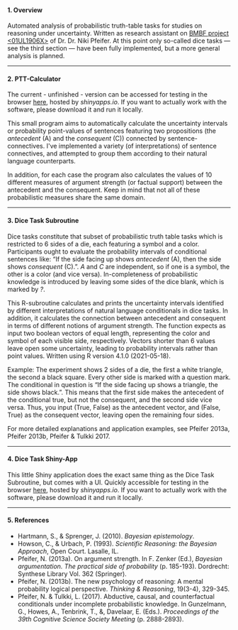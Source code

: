#### 1. Overview
Automated analysis of probabilistic truth-table tasks for studies on reasoning under uncertainty. Written as research assistant on [BMBF project <01UL1906X>](https://homepages.uni-regensburg.de/~pfn23853/LogWissUns.html) of Dr. Dr. Niki Pfeifer. At this point only so-called dice tasks — see the third section — have been fully implemented, but a more general analysis is planned.

***
#### 2. PTT-Calculator
The current - unfinished - version can be accessed for testing in the browser [here](https://leon-schoeppl.shinyapps.io/ptt-calculator/), hosted by *shinyapps.io*. If you want to actually work with the software, please download it and run it locally.

This small program aims to automatically calculate the uncertainty intervals or probability point-values of sentences featuring two propositions (the *antecedent* (A) and the *consequent* (C)) connected by sentence-connectives. I've implemented a variety (of interpretations) of sentence connectives, and attempted to group them according to their natural language counterparts.

In addition, for each case the program also calculates the values of 10 different measures of argument strength (or factual support) between the antecedent and the consequent. Keep in mind that not all of these probabilistic measures share the same domain.

***
#### 3. Dice Task Subroutine
Dice tasks constitute that subset of probabilistic truth table tasks which is restricted to 6 sides of a die, each featuring a symbol and a color. Participants ought to evaluate the probability intervals of conditional sentences like: “If the side facing up shows *antecedent* (A), then the side shows *consequent* (C).”. *A* and *C* are independent, so if one is a symbol, the other is a color (and vice versa). In-completeness of probabilistic knowledge is introduced by leaving some sides of the dice blank, which is marked by *?*.

This R-subroutine calculates and prints the uncertainty intervals identified by different interpretations of natural language conditionals in dice tasks. In addition, it calculates the connection between antecedent and consequent in terms of different notions of argument strength. The function expects as input two boolean vectors of equal length, representing the color and symbol of each visible side, respectively. Vectors shorter than 6 values leave open some uncertainty, leading to probability intervals rather than point values. Written using R version 4.1.0 (2021-05-18).

Example: The experiment shows 2 sides of a die, the first a white triangle, the second a black square. Every other side is marked with a question mark. The conditional in question is “If the side facing up shows a triangle, the side shows black.”. This means that the first side makes the antecedent of the conditional true, but not the consequent, and the second side vice versa. Thus, you input (True, False) as the antecedent vector, and (False, True) as the consequent vector, leaving open the remaining four sides.

For more detailed explanations and application examples, see Pfeifer 2013a, Pfeifer 2013b, Pfeifer & Tulkki 2017.

***
#### 4. Dice Task Shiny-App
This little Shiny application does the exact same thing as the Dice Task Subroutine, but comes with a UI. Quickly accessible for testing in the browser [here](https://leon-schoeppl.shinyapps.io/dicetask/), hosted by *shinyapps.io*. If you want to actually work with the software, please download it and run it locally.

***
#### 5. References
* Hartmann, S., & Sprenger, J. (2010). *Bayesian epistemology*.
* Howson, C., & Urbach, P. (1993). *Scientific Reasoning: the Bayesian Approach*, Open Court. Lasalle, IL.
* Pfeifer, N. (2013a). On argument strength. In F. Zenker (Ed.), *Bayesian argumentation. The practical side of probability* (p. 185-193). Dordrecht: Synthese Library Vol. 362 (Springer).
* Pfeifer, N. (2013b). The new psychology of reasoning: A mental probability logical perspective. *Thinking & Reasoning*, 19(3-4), 329-345.
* Pfeifer, N. & Tulkki, L. (2017). Abductive, causal, and counterfactual conditionals under incomplete probabilistic knowledge. In Gunzelmann, G., Howes, A., Tenbrink, T., &, Davelaar, E. (Eds.). *Proceedings of the 39th Cognitive Science Society Meeting* (p. 2888-2893).

